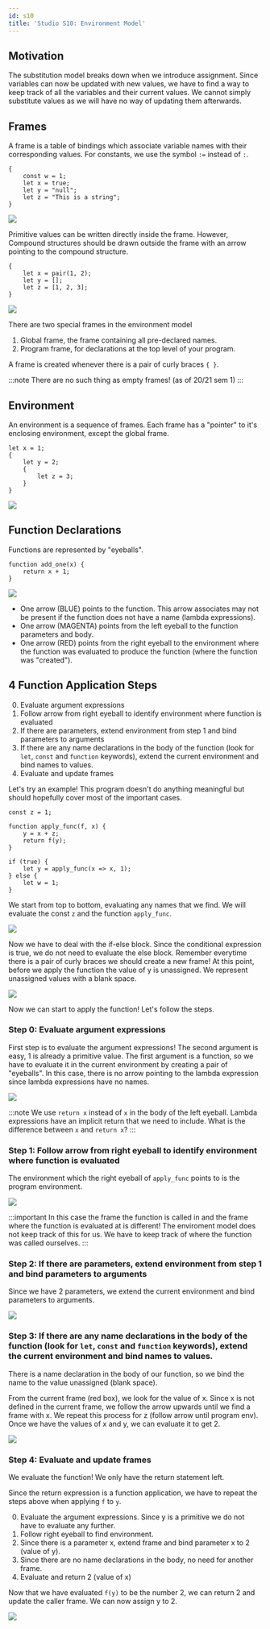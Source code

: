 ```yaml
---
id: s10
title: 'Studio S10: Environment Model'
---
```


## Motivation
The substitution model breaks down when we introduce assignment. Since variables can now be updated with new values, we have to find a way to keep track of all the variables and their current values. We cannot simply substitute values as we will have no way of updating them afterwards.

## Frames
A frame is a table of bindings which associate variable names with their corresponding values. For constants, we use the symbol `:=` instead of `:`. 
```
{
    const w = 1;
    let x = true;
    let y = "null";
    let z = "This is a string";
}
```

![](./s10media/1.png)

Primitive values can be written directly inside the frame. However, Compound structures should be drawn outside the frame with an arrow pointing to the compound structure.

```
{
    let x = pair(1, 2);
    let y = [];
    let z = [1, 2, 3];
}
```

![](./s10media/2.png)

There are two special frames in the environment model
1. Global frame, the frame containing all pre-declared names.
2. Program frame, for declarations at the top level of your program. 

A frame is created whenever there is a pair of curly braces `{ }`.

:::note
There are no such thing as empty frames! (as of 20/21 sem 1)
:::

## Environment
An environment is a sequence of frames. Each frame has a "pointer" to it's enclosing environment, except the global frame. 

```
let x = 1;
{
    let y = 2;
    {
        let z = 3;
    }
}
```

![](./s10media/3.png)

## Function Declarations
Functions are represented by "eyeballs". 

```
function add_one(x) {
    return x + 1;
}
```

![](./s10media/4.png)

* One arrow (BLUE) points to the function. This arrow associates may not be present if the function does not have a name (lambda expressions).
* One arrow (MAGENTA) points from the left eyeball to the function parameters and body.
* One arrow (RED) points from the right eyeball to the environment where the function was evaluated to produce the function (where the function was "created").

## 4 Function Application Steps
0. Evaluate argument expressions
1. Follow arrow from right eyeball to identify environment where function is evaluated
2. If there are parameters, extend environment from step 1 and bind parameters to arguments
3. If there are any name declarations in the body of the function (look for `let`, `const` and `function` keywords), extend the current environment and bind names to values.
4. Evaluate and update frames

Let's try an example! This program doesn't do anything meaningful but should hopefully cover most of the important cases.

```
const z = 1;

function apply_func(f, x) {
    y = x + z;
    return f(y);
}

if (true) {
    let y = apply_func(x => x, 1);
} else {
    let w = 1;
}
```

We start from top to bottom, evaluating any names that we find. We will evaluate the const `z` and the function `apply_func`.

![](./s10media/5.png)

Now we have to deal with the if-else block. Since the conditional expression is true, we do not need to evaluate the else block.
Remember everytime there is a pair of curly braces we should create a new frame! At this point, before we apply the function the value of y is unassigned. We represent unassigned values with a blank space.

![](./s10media/6.png)

Now we can start to apply the function! Let's follow the steps.

### Step 0: Evaluate argument expressions
First step is to evaluate the argument expressions! The second argument is easy, 1 is already a primitive value. The first argument is a function, so we have to evaluate it in the current environment by creating a pair of "eyeballs". In this case, there is no arrow pointing to the lambda expression since lambda expressions have no names.

![](./s10media/7.png)

:::note
We use `return x` instead of `x` in the body of the left eyeball. Lambda expressions have an implicit return that we need to include. What is the difference between `x` and `return x`?
:::

### Step 1: Follow arrow from right eyeball to identify environment where function is evaluated
The environment which the right eyeball of `apply_func` points to is the program environment.

![](./s10media/8.png)

:::important
In this case the frame the function is called in and the frame where the function is evaluated at is different! The enviroment model does not keep track of this for us. We have to keep track of where the function was called ourselves.
:::

### Step 2: If there are parameters, extend environment from step 1 and bind parameters to arguments
Since we have 2 parameters, we extend the current environment and bind parameters to arguments.

![](./s10media/9.png)

### Step 3: If there are any name declarations in the body of the function (look for `let`, `const` and `function` keywords), extend the current environment and bind names to values.
There is a name declaration in the body of our function, so we bind the name to the value unassigned (blank space).

From the current frame (red box), we look for the value of x. Since x is not defined in the current frame, we follow the arrow upwards until we find a frame with x. We repeat this process for z (follow arrow until program env). Once we have the values of x and y, we can evaluate it to get 2.

![](./s10media/10.png)

### Step 4: Evaluate and update frames
We evaluate the function! We only have the return statement left. 

Since the return expression is a function application, we have to repeat the steps above when applying `f` to `y`.

0. Evaluate the argument expressions. Since y is a primitive we do not have to evaluate any further.
1. Follow right eyeball to find environment.
2. Since there is a parameter x, extend frame and bind parameter x to 2 (value of y).
3. Since there are no name declarations in the body, no need for another frame.
4. Evaluate and return 2 (value of x)

Now that we have evaluated `f(y)` to be the number 2, we can return 2 and update the caller frame. We can now assign y to 2.

![](./s10media/11.png)